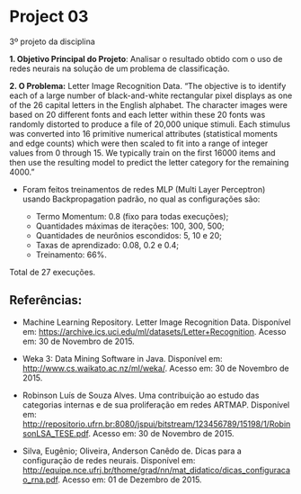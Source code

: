 # Project 03
3º projeto da disciplina

**1. Objetivo Principal do Projeto**: Analisar o resultado obtido com o uso de redes neurais na solução de um problema de classificação.

**2. O Problema:** Letter Image Recognition Data.
“The objective is to identify each of a large number of black-and-white rectangular pixel displays as one of the 26 capital letters in the English alphabet. The character images were based on 20 different fonts and each letter within these 20 fonts was randomly distorted to produce a file of 20,000 unique stimuli. Each stimulus was converted into 16 primitive numerical attributes (statistical moments and edge counts) which were then scaled to fit into a range of integer values from 0 through 15. We typically train on the first 16000 items and then use the resulting model to predict the letter category for the remaining 4000.”


* Foram feitos treinamentos de redes MLP (Multi Layer Perceptron) usando Backpropagation padrão, no qual as configurações são:

	- Termo Momentum: 0.8 (fixo para todas execuções);
	- Quantidades máximas de iterações: 100, 300, 500;
	- Quantidades de neurônios escondidos: 5, 10 e 20;
	- Taxas de aprendizado: 0.08, 0.2 e 0.4;
	- Treinamento: 66%.

Total de 27 execuções.

## Referências:

- Machine Learning Repository. Letter Image Recognition Data. Disponível em: <https://archive.ics.uci.edu/ml/datasets/Letter+Recognition>. Acesso em: 30 de Novembro de 2015.

- Weka 3: Data Mining Software in Java. Disponível em: <http://www.cs.waikato.ac.nz/ml/weka/>. Acesso em: 30 de Novembro de 2015.

- Robinson Luís de Souza Alves. Uma contribuição ao estudo das categorias internas e de sua proliferação em redes ARTMAP. Disponível em: <http://repositorio.ufrn.br:8080/jspui/bitstream/123456789/15198/1/RobinsonLSA_TESE.pdf>. Acesso em: 30 de Novembro de 2015.

- Silva, Eugênio; Oliveira, Anderson Canêdo de. Dicas para a configuração de redes neurais. Disponível em: <http://equipe.nce.ufrj.br/thome/grad/nn/mat_didatico/dicas_configuracao_rna.pdf>. Acesso em: 01 de Dezembro de 2015.




